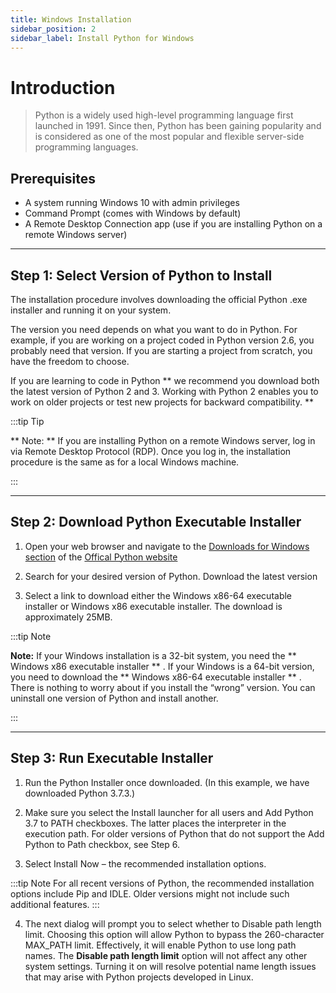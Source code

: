 ```yaml
---
title: Windows Installation
sidebar_position: 2
sidebar_label: Install Python for Windows
---
```


# Introduction

> Python is a widely used high-level programming language first launched in 1991. Since then, Python has been gaining popularity and is considered as one of the most popular and flexible server-side programming languages.

## Prerequisites

* A system running Windows 10 with admin privileges
* Command Prompt (comes with Windows by default)
* A Remote Desktop Connection app (use if you are installing Python on a remote Windows server)

---

## Step 1: Select Version of Python to Install

The installation procedure involves downloading the official Python .exe installer and running it on your system.

The version you need depends on what you want to do in Python. For example, if you are working on a project coded in Python version 2.6, you probably need that version. If you are starting a project from scratch, you have the freedom to choose.

If you are learning to code in Python
 ** we recommend you download both the latest version of Python 2 and 3. Working with Python 2 enables you to work on older projects or test new projects for backward compatibility. **

:::tip Tip

** Note: ** If you are installing Python on a remote Windows server, log in via Remote Desktop Protocol (RDP). Once you log in, the installation procedure is the same as for a local Windows machine.  

:::  

---



## Step 2: Download Python Executable Installer

1. Open your web browser and navigate to the <a href="https://www.python.org/downloads/windows/">Downloads for Windows section</a> of the <a href="https://www.python.org/">Offical Python website</a>

2. Search for your desired version of Python. Download the latest version

3. Select a link to download either the Windows x86-64 executable installer or Windows x86 executable installer. The download is approximately 25MB.&nbsp;

:::tip Note

**Note:** If your Windows installation is a 32-bit system, you need the ** Windows x86 executable installer ** . If your Windows is a 64-bit version, you need to download the ** Windows x86-64 executable installer ** . There is nothing to worry about if you install the “wrong” version. You can uninstall one version of Python and install another.

:::

---

## Step 3: Run Executable Installer

1. Run the Python Installer once downloaded. (In this example, we have downloaded Python 3.7.3.)

2. Make sure you select the Install launcher for all users and Add Python 3.7 to PATH checkboxes. The latter places the interpreter in the execution path. For older versions of Python that do not support the Add Python to Path checkbox, see Step 6.

3. Select Install Now – the recommended installation options.


:::tip Note
For all recent versions of Python, the recommended installation options include Pip and IDLE. Older versions might not include such additional features.
:::

4. The next dialog will prompt you to select whether to Disable path length limit. Choosing this option will allow Python to bypass the 260-character MAX_PATH limit. Effectively, it will enable Python to use long path names. The **Disable path length limit** option will not affect any other system settings. Turning it on will resolve potential name length issues that may arise with Python projects developed in Linux.
